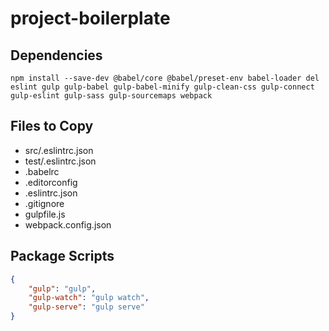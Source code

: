 # project-boilerplate

## Dependencies

``` console
npm install --save-dev @babel/core @babel/preset-env babel-loader del eslint gulp gulp-babel gulp-babel-minify gulp-clean-css gulp-connect gulp-eslint gulp-sass gulp-sourcemaps webpack
```

## Files to Copy

- src/.eslintrc.json
- test/.eslintrc.json
- .babelrc
- .editorconfig
- .eslintrc.json
- .gitignore
- gulpfile.js
- webpack.config.json

## Package Scripts

``` json
{
	"gulp": "gulp",
	"gulp-watch": "gulp watch",
	"gulp-serve": "gulp serve"
}
```

